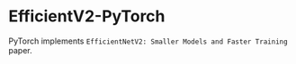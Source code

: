 # EfficientV2-PyTorch
PyTorch implements `EfficientNetV2: Smaller Models and Faster Training` paper.

